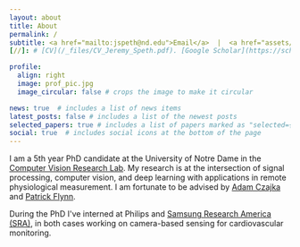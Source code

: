 ```yaml
---
layout: about
title: About
permalink: /
subtitle: <a href="mailto:jspeth@nd.edu">Email</a>  |  <a href="assets/pdf/CV_Jeremy_Speth.pdf" title="CV">CV</a>  |  <a href="https://www.linkedin.com/in/jeremy-speth-54b2ab160/">LinkedIn</a>  |  <a href="https://scholar.google.com/citations?hl=en&user=NDPpjsUAAAAJ" title="Google Scholar">Google Scholar</a>
[//]: # [CV](/_files/CV_Jeremy_Speth.pdf). [Google Scholar](https://scholar.google.com/citations?hl=en&user=NDPpjsUAAAAJ)

profile:
  align: right
  image: prof_pic.jpg
  image_circular: false # crops the image to make it circular

news: true  # includes a list of news items
latest_posts: false # includes a list of the newest posts
selected_papers: true # includes a list of papers marked as "selected={true}"
social: true  # includes social icons at the bottom of the page
---
```


I am a 5th year PhD candidate at the University of Notre Dame in the [Computer Vision Research Lab](https://cvrl.nd.edu). My research is at the intersection of signal processing, computer vision, and deep learning with applications in remote physiological measurement. I am fortunate to be advised by [Adam Czajka](https://engineering.nd.edu/faculty/adam-cza/) and [Patrick Flynn](https://sites.nd.edu/patrick-flynn/).

During the PhD I've interned at Philips and [Samsung Research America (SRA)](https://sra.samsung.com/research-area/digital-health/), in both cases working on camera-based sensing for cardiovascular monitoring.
